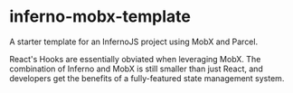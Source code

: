 # inferno-mobx-template
A starter template for an InfernoJS project using MobX and Parcel.

React's Hooks are essentially obviated when leveraging MobX. The combination of
Inferno and MobX is still smaller than just React, and developers get the
benefits of a fully-featured state management system.